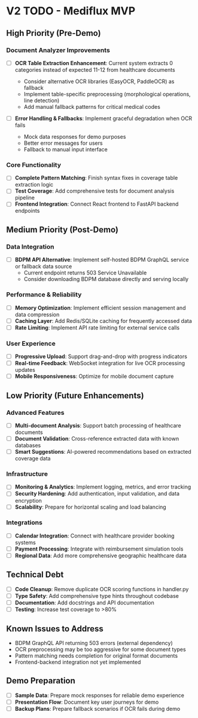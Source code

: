 # V2 TODO - Mediflux MVP

## High Priority (Pre-Demo)

### Document Analyzer Improvements
- [ ] **OCR Table Extraction Enhancement**: Current system extracts 0 categories instead of expected 11-12 from healthcare documents
  - Consider alternative OCR libraries (EasyOCR, PaddleOCR) as fallback
  - Implement table-specific preprocessing (morphological operations, line detection)
  - Add manual fallback patterns for critical medical codes

- [ ] **Error Handling & Fallbacks**: Implement graceful degradation when OCR fails
  - Mock data responses for demo purposes
  - Better error messages for users
  - Fallback to manual input interface

### Core Functionality
- [ ] **Complete Pattern Matching**: Finish syntax fixes in coverage table extraction logic
- [ ] **Test Coverage**: Add comprehensive tests for document analysis pipeline
- [ ] **Frontend Integration**: Connect React frontend to FastAPI backend endpoints

## Medium Priority (Post-Demo)

### Data Integration
- [ ] **BDPM API Alternative**: Implement self-hosted BDPM GraphQL service or fallback data source
  - Current endpoint returns 503 Service Unavailable
  - Consider downloading BDPM database directly and serving locally

### Performance & Reliability
- [ ] **Memory Optimization**: Implement efficient session management and data compression
- [ ] **Caching Layer**: Add Redis/SQLite caching for frequently accessed data
- [ ] **Rate Limiting**: Implement API rate limiting for external service calls

### User Experience
- [ ] **Progressive Upload**: Support drag-and-drop with progress indicators
- [ ] **Real-time Feedback**: WebSocket integration for live OCR processing updates
- [ ] **Mobile Responsiveness**: Optimize for mobile document capture

## Low Priority (Future Enhancements)

### Advanced Features
- [ ] **Multi-document Analysis**: Support batch processing of healthcare documents
- [ ] **Document Validation**: Cross-reference extracted data with known databases
- [ ] **Smart Suggestions**: AI-powered recommendations based on extracted coverage data

### Infrastructure
- [ ] **Monitoring & Analytics**: Implement logging, metrics, and error tracking
- [ ] **Security Hardening**: Add authentication, input validation, and data encryption
- [ ] **Scalability**: Prepare for horizontal scaling and load balancing

### Integrations
- [ ] **Calendar Integration**: Connect with healthcare provider booking systems
- [ ] **Payment Processing**: Integrate with reimbursement simulation tools
- [ ] **Regional Data**: Add more comprehensive geographic healthcare data

## Technical Debt
- [ ] **Code Cleanup**: Remove duplicate OCR scoring functions in handler.py
- [ ] **Type Safety**: Add comprehensive type hints throughout codebase
- [ ] **Documentation**: Add docstrings and API documentation
- [ ] **Testing**: Increase test coverage to >80%

## Known Issues to Address
- BDPM GraphQL API returning 503 errors (external dependency)
- OCR preprocessing may be too aggressive for some document types
- Pattern matching needs completion for original format documents
- Frontend-backend integration not yet implemented

## Demo Preparation
- [ ] **Sample Data**: Prepare mock responses for reliable demo experience
- [ ] **Presentation Flow**: Document key user journeys for demo
- [ ] **Backup Plans**: Prepare fallback scenarios if OCR fails during demo
